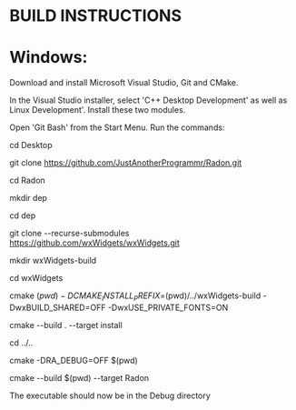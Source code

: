 # BUILD INSTRUCTIONS

# Windows:

Download and install Microsoft Visual Studio, Git and CMake.

In the Visual Studio installer, select 'C++ Desktop Development' as well as Linux Development'. Install these two modules.

Open 'Git Bash' from the Start Menu. Run the commands:

cd Desktop

git clone https://github.com/JustAnotherProgrammr/Radon.git

cd Radon

mkdir dep

cd dep

git clone --recurse-submodules https://github.com/wxWidgets/wxWidgets.git

mkdir wxWidgets-build

cd wxWidgets

cmake $(pwd) -DCMAKE_INSTALL_PREFIX=$(pwd)/../wxWidgets-build -DwxBUILD_SHARED=OFF -DwxUSE_PRIVATE_FONTS=ON

cmake --build . --target install

cd ../..

cmake -DRA_DEBUG=OFF $(pwd)

cmake --build $(pwd) --target Radon

The executable should now be in the Debug directory
